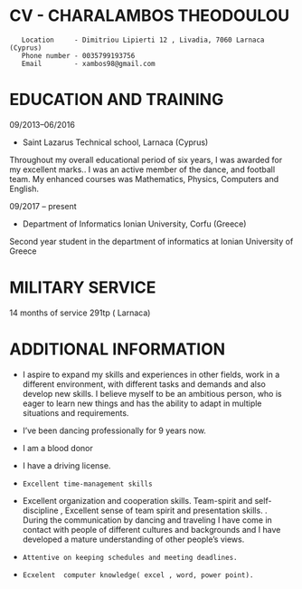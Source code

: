 # CV - CHARALAMBOS THEODOULOU


 	   Location     - Dimitriou Lipierti 12 , Livadia, 7060 Larnaca (Cyprus)
       Phone number - 0035799193756
	   Email        - xambos98@gmail.com
	   

# EDUCATION AND TRAINING

09/2013–06/2016
  - Saint Lazarus Technical school, Larnaca (Cyprus)
  
Throughout my overall educational period of six years, I was awarded for my excellent marks.. I was an active member of the dance, and football team. My enhanced courses was Mathematics, Physics, Computers and English. 

09/2017 – present

  - Department of Informatics Ionian University, Corfu (Greece)

Second year student in the department of informatics at Ionian University of Greece







# MILITARY SERVICE

14 months of service
 291tp ( Larnaca)

  	 



	
 







# ADDITIONAL INFORMATION	 

-	I aspire to expand my skills and experiences in other fields, work in a different environment, with different tasks and demands and also develop new skills. I believe myself to be an ambitious person, who is eager to learn new things and has the ability to adapt in multiple situations and requirements.  
-	 I’ve been dancing professionally for 9 years now.
-	 I am a blood donor 
-	 I have a driving license. 


      
-	  Excellent time-management skills
-   Excellent organization and cooperation skills. Team-spirit and self-discipline , Excellent sense of team spirit and presentation skills.
 . During the communication by dancing and traveling I have come in contact with people of   different cultures and backgrounds and I have developed a mature understanding of other people’s views.
-	  Attentive on keeping schedules and meeting deadlines.
-	  Ecxelent  computer knowledge( excel , word, power point).



 
